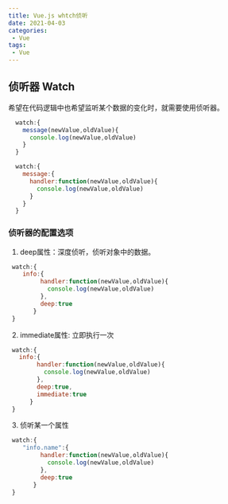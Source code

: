 ```yaml
---
title: Vue.js whtch侦听
date: 2021-04-03
categories:
 - Vue
tags:
 - Vue
---
```


## 侦听器 Watch

希望在代码逻辑中也希望监听某个数据的变化时，就需要使用侦听器。

```js
  watch:{
    message(newValue,oldValue){
      console.log(newValue,oldValue)
    }
  }
```

```js
  watch:{
    message:{
      handler:function(newValue,oldValue){
        console.log(newValue,oldValue)
      }
    }
  }
```

### 侦听器的配置选项

1. deep属性：深度侦听，侦听对象中的数据。
```js
 watch:{
    info:{
         handler:function(newValue,oldValue){
           console.log(newValue,oldValue)
         },
         deep:true
       }
 }
```
2. immediate属性: 立即执行一次
 ```js
  watch:{
    info:{
         handler:function(newValue,oldValue){
           console.log(newValue,oldValue)
         },
         deep:true,
         immediate:true
       }
  }
```

3. 侦听某一个属性
```js
 watch:{
    "info.name":{
         handler:function(newValue,oldValue){
           console.log(newValue,oldValue)
         },
         deep:true
       }
 }
```




